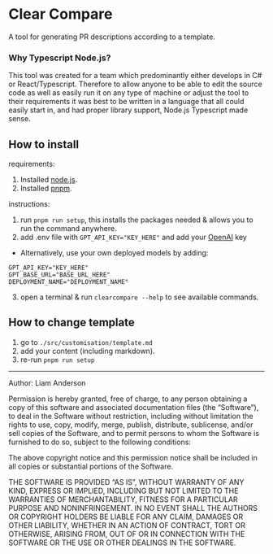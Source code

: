 # Clear Compare

A tool for generating PR descriptions according to a template.

### Why Typescript Node.js?
This tool was created for a team which predominantly either develops in C# or React/Typescript. Therefore to allow anyone to be able to edit the source code as well as easily run it on any type of machine or adjust the tool to their requirements it was best to be written in a language that all could easily start in, and had proper library support, Node.js Typescript made sense.

## How to install

requirements:

1. Installed [node.js](https://nodejs.org/en/download).
1. Installed [pnpm](https://pnpm.io/).

instructions:

1. run `pnpm run setup`, this installs the packages needed & allows you to run the command anywhere.
2. add .env file with `GPT_API_KEY="KEY_HERE"` and add your [OpenAI](https://platform.openai.com/api-keys) key

- Alternatively, use your own deployed models by adding:

```
GPT_API_KEY="KEY_HERE"
GPT_BASE_URL="BASE_URL_HERE"
DEPLOYMENT_NAME="DEPLOYMENT_NAME"
```

3. open a terminal & run `clearcompare --help` to see available commands.

## How to change template

1. go to `./src/customisation/template.md`
2. add your content (including markdown).
3. re-run `pnpm run setup`

---

Author: Liam Anderson

Permission is hereby granted, free of charge, to any person obtaining a copy of this software and associated documentation files (the “Software”), to deal in the Software without restriction, including without limitation the rights to use, copy, modify, merge, publish, distribute, sublicense, and/or sell copies of the Software, and to permit persons to whom the Software is furnished to do so, subject to the following conditions:

The above copyright notice and this permission notice shall be included in all copies or substantial portions of the Software.

THE SOFTWARE IS PROVIDED “AS IS”, WITHOUT WARRANTY OF ANY KIND, EXPRESS OR IMPLIED, INCLUDING BUT NOT LIMITED TO THE WARRANTIES OF MERCHANTABILITY, FITNESS FOR A PARTICULAR PURPOSE AND NONINFRINGEMENT. IN NO EVENT SHALL THE AUTHORS OR COPYRIGHT HOLDERS BE LIABLE FOR ANY CLAIM, DAMAGES OR OTHER LIABILITY, WHETHER IN AN ACTION OF CONTRACT, TORT OR OTHERWISE, ARISING FROM, OUT OF OR IN CONNECTION WITH THE SOFTWARE OR THE USE OR OTHER DEALINGS IN THE SOFTWARE.
